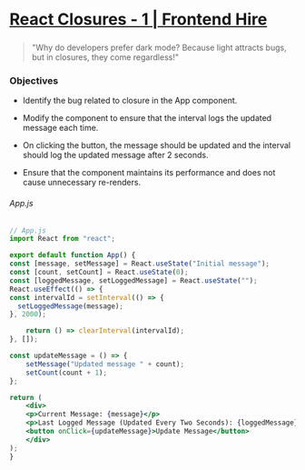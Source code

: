# [React Closures - 1 | Frontend Hire](https://www.frontendhire.com/questions/react-closures-1)

##### 

> "Why do developers prefer dark mode? Because light attracts bugs, but in closures, they come regardless!"

##### 

### Objectives

- Identify the bug related to closure in the App component.

- Modify the component to ensure that the interval logs the updated message each time.

- On clicking the button, the message should be updated and the interval should log the updated message after 2 seconds.

- Ensure that the component maintains its performance and does not cause unnecessary re-renders.

###### App.js

```jsx
// App.js
import React from "react";

export default function App() {
const [message, setMessage] = React.useState("Initial message");
const [count, setCount] = React.useState(0);
const [loggedMessage, setLoggedMessage] = React.useState("");
React.useEffect(() => {
const intervalId = setInterval(() => {
  setLoggedMessage(message);
}, 2000);

    return () => clearInterval(intervalId);
}, []);

const updateMessage = () => {
    setMessage("Updated message " + count);
    setCount(count + 1);
};

return (
    <div>
    <p>Current Message: {message}</p>
    <p>Last Logged Message (Updated Every Two Seconds): {loggedMessage}</p>
    <button onClick={updateMessage}>Update Message</button>
    </div>
);
}
```